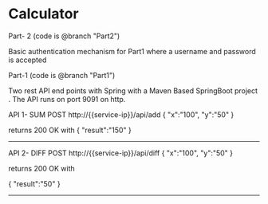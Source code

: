 # Calculator
Part- 2 (code is @branch "Part2")

Basic authentication mechanism for Part1 where a username and password is accepted


Part-1 (code is @branch "Part1")

Two rest API end points with Spring with a Maven Based SpringBoot project .
The API runs on port 9091 on http.

API 1- SUM
POST http://{{service-ip}}/api/add
{
            "x":"100",
            "y":"50"
}

returns 200 OK with
{
            "result":"150"
}

------------------------------------------
API 2- DIFF 
POST http://{{service-ip}}/api/diff
{
            "x":"100",
            "y":"50"
}

returns 200 OK with

{
             "result":"50"
}

------
